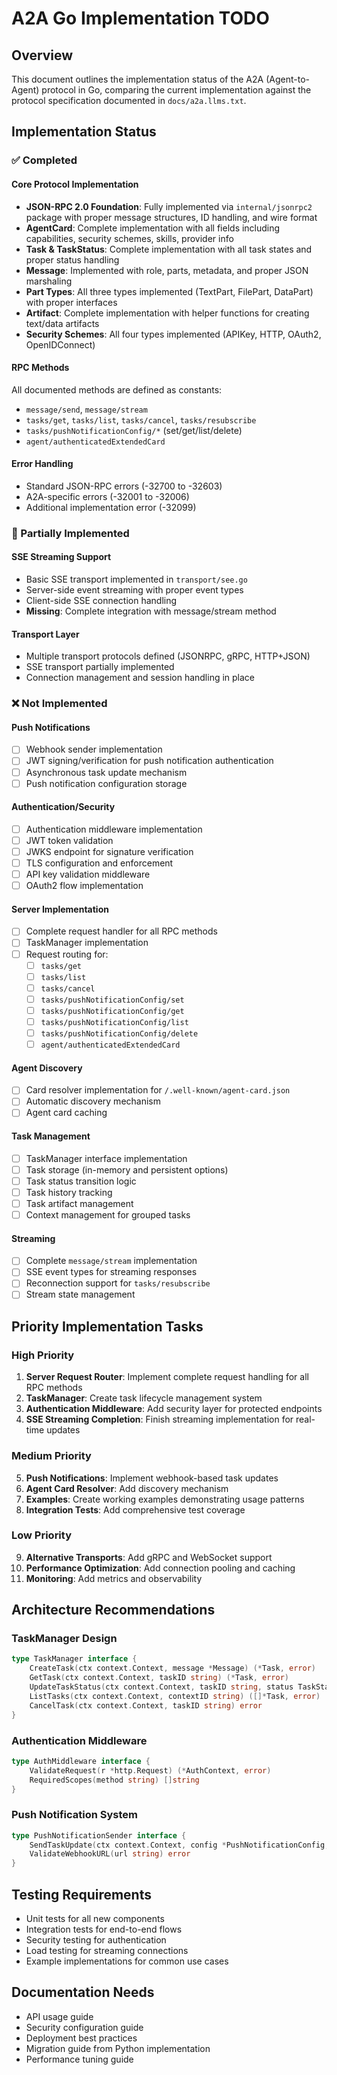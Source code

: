 # A2A Go Implementation TODO

## Overview

This document outlines the implementation status of the A2A (Agent-to-Agent) protocol in Go, comparing the current implementation against the protocol specification documented in `docs/a2a.llms.txt`.

## Implementation Status

### ✅ Completed

#### Core Protocol Implementation
- **JSON-RPC 2.0 Foundation**: Fully implemented via `internal/jsonrpc2` package with proper message structures, ID handling, and wire format
- **AgentCard**: Complete implementation with all fields including capabilities, security schemes, skills, provider info
- **Task & TaskStatus**: Complete implementation with all task states and proper status handling
- **Message**: Implemented with role, parts, metadata, and proper JSON marshaling
- **Part Types**: All three types implemented (TextPart, FilePart, DataPart) with proper interfaces
- **Artifact**: Complete implementation with helper functions for creating text/data artifacts
- **Security Schemes**: All four types implemented (APIKey, HTTP, OAuth2, OpenIDConnect)

#### RPC Methods
All documented methods are defined as constants:
- `message/send`, `message/stream`
- `tasks/get`, `tasks/list`, `tasks/cancel`, `tasks/resubscribe`
- `tasks/pushNotificationConfig/*` (set/get/list/delete)
- `agent/authenticatedExtendedCard`

#### Error Handling
- Standard JSON-RPC errors (-32700 to -32603)
- A2A-specific errors (-32001 to -32006)
- Additional implementation error (-32099)

### 🔄 Partially Implemented

#### SSE Streaming Support
- Basic SSE transport implemented in `transport/see.go`
- Server-side event streaming with proper event types
- Client-side SSE connection handling
- **Missing**: Complete integration with message/stream method

#### Transport Layer
- Multiple transport protocols defined (JSONRPC, gRPC, HTTP+JSON)
- SSE transport partially implemented
- Connection management and session handling in place

### ❌ Not Implemented

#### Push Notifications
- [ ] Webhook sender implementation
- [ ] JWT signing/verification for push notification authentication
- [ ] Asynchronous task update mechanism
- [ ] Push notification configuration storage

#### Authentication/Security
- [ ] Authentication middleware implementation
- [ ] JWT token validation
- [ ] JWKS endpoint for signature verification
- [ ] TLS configuration and enforcement
- [ ] API key validation middleware
- [ ] OAuth2 flow implementation

#### Server Implementation
- [ ] Complete request handler for all RPC methods
- [ ] TaskManager implementation
- [ ] Request routing for:
  - [ ] `tasks/get`
  - [ ] `tasks/list`
  - [ ] `tasks/cancel`
  - [ ] `tasks/pushNotificationConfig/set`
  - [ ] `tasks/pushNotificationConfig/get`
  - [ ] `tasks/pushNotificationConfig/list`
  - [ ] `tasks/pushNotificationConfig/delete`
  - [ ] `agent/authenticatedExtendedCard`

#### Agent Discovery
- [ ] Card resolver implementation for `/.well-known/agent-card.json`
- [ ] Automatic discovery mechanism
- [ ] Agent card caching

#### Task Management
- [ ] TaskManager interface implementation
- [ ] Task storage (in-memory and persistent options)
- [ ] Task status transition logic
- [ ] Task history tracking
- [ ] Task artifact management
- [ ] Context management for grouped tasks

#### Streaming
- [ ] Complete `message/stream` implementation
- [ ] SSE event types for streaming responses
- [ ] Reconnection support for `tasks/resubscribe`
- [ ] Stream state management

## Priority Implementation Tasks

### High Priority
1. **Server Request Router**: Implement complete request handling for all RPC methods
2. **TaskManager**: Create task lifecycle management system
3. **Authentication Middleware**: Add security layer for protected endpoints
4. **SSE Streaming Completion**: Finish streaming implementation for real-time updates

### Medium Priority
5. **Push Notifications**: Implement webhook-based task updates
6. **Agent Card Resolver**: Add discovery mechanism
7. **Examples**: Create working examples demonstrating usage patterns
8. **Integration Tests**: Add comprehensive test coverage

### Low Priority
9. **Alternative Transports**: Add gRPC and WebSocket support
10. **Performance Optimization**: Add connection pooling and caching
11. **Monitoring**: Add metrics and observability

## Architecture Recommendations

### TaskManager Design
```go
type TaskManager interface {
    CreateTask(ctx context.Context, message *Message) (*Task, error)
    GetTask(ctx context.Context, taskID string) (*Task, error)
    UpdateTaskStatus(ctx context.Context, taskID string, status TaskStatus) error
    ListTasks(ctx context.Context, contextID string) ([]*Task, error)
    CancelTask(ctx context.Context, taskID string) error
}
```

### Authentication Middleware
```go
type AuthMiddleware interface {
    ValidateRequest(r *http.Request) (*AuthContext, error)
    RequiredScopes(method string) []string
}
```

### Push Notification System
```go
type PushNotificationSender interface {
    SendTaskUpdate(ctx context.Context, config *PushNotificationConfig, event TaskUpdateEvent) error
    ValidateWebhookURL(url string) error
}
```

## Testing Requirements

- Unit tests for all new components
- Integration tests for end-to-end flows
- Security testing for authentication
- Load testing for streaming connections
- Example implementations for common use cases

## Documentation Needs

- API usage guide
- Security configuration guide
- Deployment best practices
- Migration guide from Python implementation
- Performance tuning guide